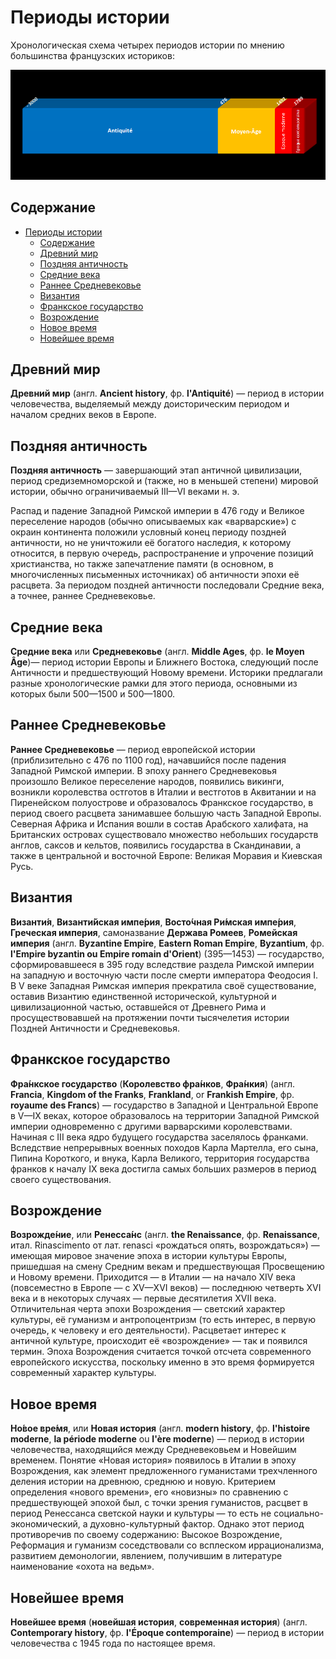 # Периоды истории

Хронологическая схема четырех периодов истории по мнению большинства французских историков:

<img src="periods.png">

## Содержание

- [Периоды истории](#периоды-истории)
  - [Содержание](#содержание)
  - [Древний мир](#древний-мир)
  - [Поздняя античность](#поздняя-античность)
  - [Средние века](#средние-века)
  - [Раннее Средневековье](#раннее-средневековье)
  - [Византия](#византия)
  - [Франкское государство](#франкское-государство)
  - [Возрождение](#возрождение)
  - [Новое время](#новое-время)
  - [Новейшее время](#новейшее-время)

## Древний мир

**Древний мир** (англ. **Ancient history**, фр. **l'Antiquité**) — период в истории человечества, выделяемый между доисторическим периодом и началом средних веков в Европе.

## Поздняя античность

**Поздняя античность** — завершающий этап античной цивилизации, период средиземноморской и (также, но в меньшей степени) мировой истории, обычно ограничиваемый III—VI веками н. э.

Распад и падение Западной Римской империи в 476 году и Великое переселение народов (обычно описываемых как «варварские») с окраин континента положили условный конец периоду поздней античности, но не уничтожили её богатого наследия, к которому относится, в первую очередь, распространение и упрочение позиций христианства, но также запечатление памяти (в основном, в многочисленных письменных источниках) об античности эпохи её расцвета. За периодом поздней античности последовали Средние века, а точнее, раннее Средневековье.

## Средние века

**Средние века** или **Средневековье** (англ. **Middle Ages**, фр. **le Moyen Âge**)— период истории Европы и Ближнего Востока, следующий после Античности и предшествующий Новому времени. Историки предлагали разные хронологические рамки для этого периода, основными из которых были 500—1500 и 500—1800.

## Раннее Средневековье

**Раннее Средневековье** — период европейской истории (приблизительно с 476 по 1100 год), начавшийся после падения Западной Римской империи. В эпоху раннего Средневековья произошло Великое переселение народов, появились викинги, возникли королевства остготов в Италии и вестготов в Аквитании и на Пиренейском полуострове и образовалось Франкское государство, в период своего расцвета занимавшее большую часть Западной Европы. Северная Африка и Испания вошли в состав Арабского халифата, на Британских островах существовало множество небольших государств англов, саксов и кельтов, появились государства в Скандинавии, а также в центральной и восточной Европе: Великая Моравия и Киевская Русь.

## Византия

**Византи́я**, **Византи́йская импе́рия**, **Восто́чная Ри́мская импе́рия**, **Греческая империя**, самоназвание **Держава Ромеев**, **Ромейская империя** (англ. **Byzantine Empire**, **Eastern Roman Empire**, **Byzantium**, фр. **l'Empire byzantin ou Empire romain d'Orient**) (395—1453) — государство, сформировавшееся в 395 году вследствие раздела Римской империи на западную и восточную части после смерти императора Феодосия I. В V веке Западная Римская империя прекратила своё существование, оставив Византию единственной исторической, культурной и цивилизационной частью, оставшейся от Древнего Рима и просуществовавшей на протяжении почти тысячелетия истории Поздней Античности и Средневековья.

## Франкское государство

**Фра́нкское государство** (**Королевство фра́нков**, **Фра́нкия**) (англ. **Francia**, **Kingdom of the Franks**, **Frankland**, or **Frankish Empire**, фр. **royaume des Francs**) — государство в Западной и Центральной Европе в V—IX веках, которое образовалось на территории Западной Римской империи одновременно с другими варварскими королевствами. Начиная с III века ядро будущего государства заселялось франками. Вследствие непрерывных военных походов Карла Мартелла, его сына, Пипина Короткого, и внука, Карла Великого, территория государства франков к началу IX века достигла самых больших размеров в период своего существования.

## Возрождение

**Возрожде́ние**, или **Ренесса́нс** (англ. **the Renaissance**, фр. **Renaissance**, итал. Rinascimento от лат. renasci «рождаться опять, возрождаться») — имеющая мировое значение эпоха в истории культуры Европы, пришедшая на смену Средним векам и предшествующая Просвещению и Новому времени. Приходится — в Италии — на начало XIV века (повсеместно в Европе — с XV—XVI веков) — последнюю четверть XVI века и в некоторых случаях — первые десятилетия XVII века. Отличительная черта эпохи Возрождения — светский характер культуры, её гуманизм и антропоцентризм (то есть интерес, в первую очередь, к человеку и его деятельности). Расцветает интерес к античной культуре, происходит её «возрождение» — так и появился термин. Эпоха Возрождения считается точкой отсчета современного европейского искусства, поскольку именно в это время формируется современный характер культуры.

## Новое время

**Но́вое вре́мя**, или **Новая история** (англ. **modern history**, фр. **l'histoire moderne**, **la période moderne** ou **l'ère moderne**) — период в истории человечества, находящийся между Средневековьем и Новейшим временем. Понятие «Новая история» появилось в Италии в эпоху Возрождения, как элемент предложенного гуманистами трехчленного деления истории на древнюю, среднюю и новую. Критерием определения «нового времени», его «новизны» по сравнению с предшествующей эпохой был, с точки зрения гуманистов, расцвет в период Ренессанса светской науки и культуры — то есть не социально-экономический, а духовно-культурный фактор. Однако этот период противоречив по своему содержанию: Высокое Возрождение, Реформация и гуманизм соседствовали со всплеском иррационализма, развитием демонологии, явлением, получившим в литературе наименование «охота на ведьм».

## Новейшее время

**Новейшее время** (**но­вей­шая ис­то­рия**, **со­вре­мен­ная ис­то­рия**) (англ. **Contemporary history**, фр. **l'Époque contemporaine**) — период в истории человечества с 1945 года по настоящее время.
